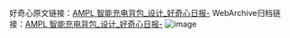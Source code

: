 好奇心原文链接：[AMPL 智能充电背包_设计_好奇心日报-](https://www.qdaily.com/articles/6814.html)
WebArchive归档链接：[AMPL 智能充电背包_设计_好奇心日报-](http://web.archive.org/web/20190623171432/https://www.qdaily.com/articles/6814.html)
![image](http://ww3.sinaimg.cn/large/007d5XDply1g3wb70kebvj30u02nbh14)